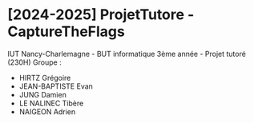# [2024-2025] ProjetTutore - CaptureTheFlags
IUT Nancy-Charlemagne - BUT informatique 3ème année - Projet tutoré (230H)
Groupe :
- HIRTZ Grégoire
- JEAN-BAPTISTE Evan
- JUNG Damien
- LE NALINEC Tibère
- NAIGEON Adrien
